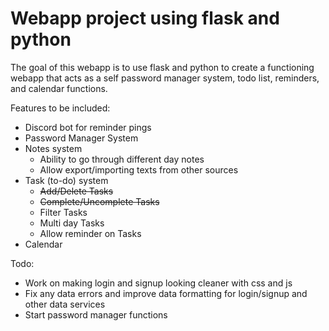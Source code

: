 # Webapp project using flask and python
The goal of this webapp is to use flask and python to create a functioning webapp that acts as a self password manager system, todo list, reminders, and calendar functions.

Features to be included:
- Discord bot for reminder pings
- Password Manager System
- Notes system
    - Ability to go through different day notes
    - Allow export/importing texts from other sources
- Task (to-do) system
    - <del>Add/Delete Tasks</del>
    - <del>Complete/Uncomplete Tasks</del>
    - Filter Tasks
    - Multi day Tasks
    - Allow reminder on Tasks
- Calendar

Todo:
- Work on making login and signup looking cleaner with css and js
- Fix any data errors and improve data formatting for login/signup and other data services
- Start password manager functions

